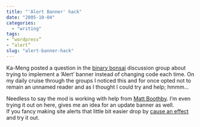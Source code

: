 ```yaml
---
title: "'Alert Banner' hack"
date: "2005-10-04"
categories: 
  - "writing"
tags:
- “wordpress”
- “alert”
slug: "alert-banner-hack"
---
```


Ka-Meng posted a question in the [binary bonsai][1] discussion group about trying to implement a ‘Alert’ banner instead of changing code each time. On my daily cruise through the groups I noticed this and for once opted not to remain an unnamed reader and as I thought I could try and help; hmmm…  

Needless to say the mod is working with help from [Matt Boothby][2]. I’m even trying it out on here, gives me an idea for an update banner as well.  
If you fancy making site alerts that little bit easier drop by [cause an effect][3] and try it out.

[1]:	https://www.flickr.com/groups/binarybonsai/discuss/95205/
[2]:	https://www.donnybrookcheer.com/2005/10/04/alert-message-in-k2/
[3]:	https://rayz.notdesign.net/2005/10/01/alert-message-option-in-k2/
